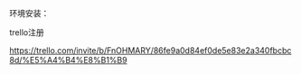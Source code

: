 环境安装：

trello注册

https://trello.com/invite/b/FnOHMARY/86fe9a0d84ef0de5e83e2a340fbcbc8d/%E5%A4%B4%E8%B1%B9

